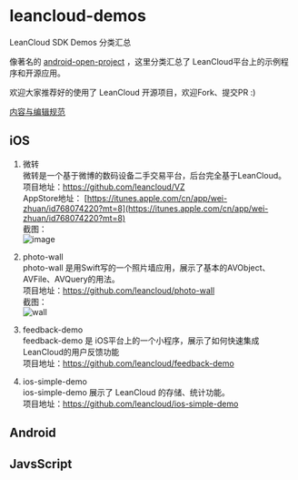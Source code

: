 # leancloud-demos

LeanCloud SDK Demos 分类汇总

像著名的 [android-open-project](https://github.com/Trinea/android-open-project) ，这里分类汇总了 LeanCloud平台上的示例程序和开源应用。

欢迎大家推荐好的使用了 LeanCloud 开源项目，欢迎Fork、提交PR :)

[内容与编辑规范](https://github.com/Trinea/android-open-project/wiki/%E5%86%85%E5%AE%B9%E6%B7%BB%E5%8A%A0%E5%8F%8A%E7%BC%96%E8%BE%91%E8%A7%84%E8%8C%83)

## iOS
1. 微转  
微转是一个基于微博的数码设备二手交易平台，后台完全基于LeanCloud。     
项目地址：https://github.com/leancloud/VZ       
AppStore地址： [https://itunes.apple.com/cn/app/wei-zhuan/id768074220?mt=8](https://itunes.apple.com/cn/app/wei-zhuan/id768074220?mt=8)   
截图：      
![image](http://a2.mzstatic.com/us/r30/Purple6/v4/21/41/90/21419003-2730-71c0-d9bb-383191acabd1/screen568x568.jpeg)

1. photo-wall     
photo-wall 是用Swift写的一个照片墙应用，展示了基本的AVObject、AVFile、AVQuery的用法。   
项目地址：https://github.com/leancloud/photo-wall     
截图：      
![wall](https://cloud.githubusercontent.com/assets/5022872/5719710/d9e120d4-9b55-11e4-9677-01b461b24b23.png)

1. feedback-demo      
feedback-demo 是 iOS平台上的一个小程序，展示了如何快速集成LeanCloud的用户反馈功能   
项目地址：https://github.com/leancloud/feedback-demo    

1. ios-simple-demo    
ios-simple-demo 展示了 LeanCloud 的存储、统计功能。   
项目地址：https://github.com/leancloud/ios-simple-demo    

## Android 

## JavsScript




